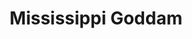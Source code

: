 ---
index: 9
layout: default
title: Mississippi Goddam
event: 16th Street Baptist Church Bombing
artist: Nina Simone
genre: R&B
writer: Nina Simone
producer: Hal Mooney
album: Nina Simone in Concert
label: Philips Records
country: USA
language: English
duration: '2:58'
released: 1964
video: https://www.youtube.com/embed/LJ25-U3jNWM
description1: The song Mississippi Goddam was Simones response to the racially motivated murders of Emmett Till and Medgars Evers in Mississippi as well as the 16th Street Baptist Church Bombing. 
description: Simone said that although there were people who protested the song, they missed the point. She believed an artists duty is to reflect the times and at that desperate time, she couldn't help but be involved.
award1: Selected by the Library of Congress for preservation in the National Recording Registry for being "culturally, historically, or aesthetically significant", 2019
award2:
award3:
more-versions: https://secondhandsongs.com/performance/350872
versions: Carole Alston (2007)
source1: https://www.loc.gov/static/programs/national-recording-preservation-board/documents/MississippiGoddam.pdf
---